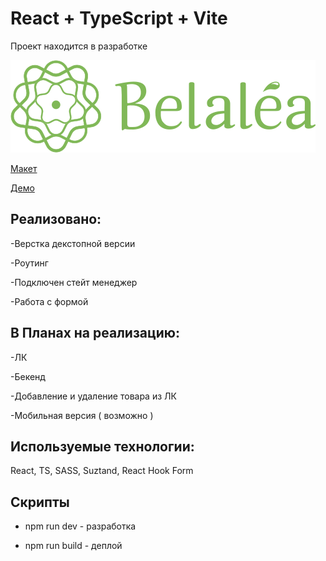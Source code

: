 # React + TypeScript + Vite

Проект находится в разработке

![Belaela](https://github.com/VadimLitau/Belaela/blob/main/src/img/BelaelaLogo.svg)

[Макет](https://www.figma.com/design/Cjr39YBsqDbCg6IcCIqlCF/Belalea?node-id=0-1&t=WpbZuiAiLUWYHbKn-0)

[Демо]([https://belaela.vercel.app/)

## Реализовано:

-Верстка декстопной версии

-Роутинг

-Подключен стейт менеджер

-Работа с формой

## В Планах на реализацию:

-ЛК

-Бекенд

-Добавление и удаление товара из ЛК

-Мобильная версия ( возможно )

## Используемые технологии:

React, TS, SASS, Suztand, React Hook Form


## Скрипты

- npm run dev - разработка

- npm run build - деплой

